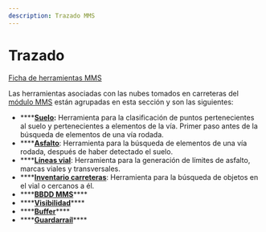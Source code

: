 ```yaml
---
description: Trazado MMS
---
```


# Trazado

[Ficha de herramientas MMS](../../fichas-de-herramientas/ficha-de-herramientas-mms.md)

Las herramientas asociadas con las nubes tomados en carreteras del [módulo MMS](../) están agrupadas en esta sección y son las siguientes:

* \*\*\*\*[**Suelo**](clasificar-suelo-de-trazado.md)**:** Herramienta para la clasificación de puntos pertenecientes al suelo y pertenecientes a elementos de la vía. Primer paso antes de la búsqueda de elementos de una vía rodada.
* \*\*\*\*[**Asfalto**](clasificar-lineas-de-vial.md): Herramienta para la búsqueda de elementos de una vía rodada, después de haber detectado el suelo.
* \*\*\*\*[**Líneas vial**](buscar-lineas-de-vial.md): Herramienta para la generación de límites de asfalto, marcas viales y transversales.
* \*\*\*\*[**Inventario carreteras**](buscar-objetos-en-el-trazado.md): Herramienta para la búsqueda de objetos en el vial o cercanos a él.
* \*\*\*\*[**BBDD MMS**](base-de-datos-mms.md)\*\*\*\*
* \*\*\*\*[**Visibilidad**](visibilidad.md)\*\*\*\*
* \*\*\*\*[**Buffer**](buffer-en-datos-mms.md)\*\*\*\*
* \*\*\*\*[**Guardarraíl**](guardarrail.md)\*\*\*\*

